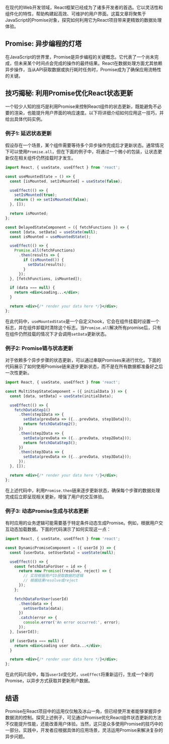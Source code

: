 在现代的Web开发领域，React框架已经成为了诸多开发者的首选。它以灵活性和组件化的特性，帮助构建起高效、可维护的用户界面。这篇文章将聚焦于JavaScript的Promise对象，探究如何利用它为React项目带来更精致的数据处理体验。

## Promise: 异步编程的灯塔

在JavaScript的世界里，Promise是异步编程的关键概念。它代表了一个尚未完成，但未来某个时间点会完成的操作的最终结果。React在数据处理方面尤其依赖异步操作，当从API获取数据或执行耗时任务时，Promise成为了确保应用流畅性的关键。

## 技巧揭秘: 利用Promise优化React状态更新

一个较少人知的技巧是利用Promise来控制React组件的状态更新，既能避免不必要的渲染，也能提升用户界面的响应速度。以下将详细介绍如何应用这一技巧，并给出具体代码实例。

### 例子1: 延迟状态更新

假设存在一个场景，某个组件需要等待多个异步操作完成后才更新状态。通常情况下可以使用`Promise.all`，但在下面的例子中，将通过一个微小的包装，让状态更新仅在相关组件仍然挂载时才发生。

```jsx
import React, { useState, useEffect } from 'react';

const useMountedState = () => {
  const [isMounted, setIsMounted] = useState(false);

  useEffect(() => {
    setIsMounted(true);
    return () => setIsMounted(false);
  }, []);

  return isMounted;
};

const DelayedStateComponent = ({ fetchFunctions }) => {
  const [data, setData] = useState(null);
  const isMounted = useMountedState();

  useEffect(() => {
    Promise.all(fetchFunctions)
      .then(results => {
        if (isMounted()) {
          setData(results);
        }
      });
  }, [fetchFunctions, isMounted]);

  if (data === null) {
    return <div>Loading...</div>;
  }

  return <div>{/* render your data here */}</div>;
};
```

在此代码中，`useMountedState`是一个自定义hook，它会在组件挂载时设置一个标志，并在组件卸载时清除这个标志。当`Promise.all`解决所有promise后，只有在组件仍然挂载的情况下才会调用`setData`更新状态。

### 例子2: Promise链与状态更新

对于依赖多个异步步骤的状态更新，可以通过串联Promises来进行优化。下面的代码展示了如何使用Promise链来逐步更新状态，而不是在所有数据都准备好之后一次性更新。

```jsx
import React, { useState, useEffect } from 'react';

const MultiStepStateComponent = ({ initialData }) => {
  const [data, setData] = useState(initialData);

  useEffect(() => {
    fetchDataStep1()
      .then(step1Data => {
        setData(prevData => ({...prevData, step1Data}));
        return fetchDataStep2();
      })
      .then(step2Data => {
        setData(prevData => ({...prevData, step2Data}));
        return fetchDataStep3();
      })
      .then(step3Data => {
        setData(prevData => ({...prevData, step3Data}));
      });
  }, []);

  return <div>{/* render your data here */}</div>;
};
```

在上述代码中，利用`Promise.then`链来逐步更新状态，确保每个步骤的数据处理完成后立即呈现相关更新，增强了用户的交互体验。

### 例子3: 动态Promise生成与状态更新

有时应用的业务逻辑可能需要基于特定条件动态生成Promise。例如，根据用户交互动态加载数据。下面的代码演示了如何实现这一点：

```jsx
import React, { useState, useEffect } from 'react';

const DynamicPromiseComponent = ({ userId }) => {
  const [userData, setUserData] = useState(null);

  useEffect(() => {
    const fetchDataForUser = id => {
      return new Promise((resolve, reject) => {
        // 实现根据用户ID获取数据的逻辑
        // 根据结果resolve或reject
      });
    };

    fetchDataForUser(userId)
      .then(data => {
        setUserData(data);
      })
      .catch(error => {
        console.error('An error occurred:', error);
      });
  }, [userId]);

  if (userData === null) {
    return <div>Loading user data...</div>;
  }

  return <div>{/* render user data here */}</div>;
};
```

在此代码片段中，每当`userId`变化时，`useEffect`将重新运行，生成一个新的Promise，以异步方式获取并更新用户数据。

## 结语

Promise在React项目中的运用仅仅触及冰山一角，但已经使开发者能够掌握异步数据流的控制。探究上述例子，可见通过Promise优化React组件状态更新的方法不仅能提升性能，还能改善用户体验。当然，这只是众多使用Promise的技巧中的一部分。实践中，开发者应根据具体的应用场景，灵活运用Promise来解决复杂的异步问题。